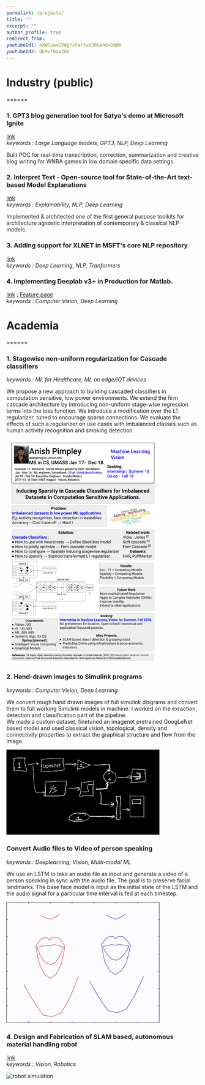 ```yaml
---
permalink: /projects/
title: ""
excerpt: ""
author_profile: true
redirect_from: 
youtubeId1: oXWCuavGVdg?start=820&end=1006
youtubeId2: QE9vT0zaZdU
---
```


# Industry (public)
======

### 1. GPT3 blog generation tool for Satya's demo at Microsoft Ignite 
[link](https://blogs.microsoft.com/ai/new-azure-openai-service/?fbclid=IwAR2PN8geJoB1UCeh3GtGOpyWCjTwdWhrleAG-qkCdt-C4Z1jJgpYCbcEiVQ)                        
*keywords : Large Language models, GPT3, NLP, Deep Learning*          

Built POC for real-time transcription, correction, summarization and creative blog writing for WNBA games in low domain specific data settings.

### 2. Interpret Text - Open-source tool for State-of-the-Art text-based Model Explanations
[link](https://github.com/interpretml/interpret-text-contrib)          
*keywords : Explainability, NLP, Deep Learning*                

Implemented & architected one of the first general purpose toolkits for architecture agnostic interpretation of contemporary & classical NLP models. 

### 3. Adding support for XLNET in MSFT's core NLP repository
[link](https://github.com/microsoft/nlp-recipes/tree/master/utils_nlp/models/xlnet)                
*keywords : Deep Learning, NLP, Tranformers*

### 4. Implementing Deeplab v3+ in Production for Matlab.
[link](https://www.mathworks.com/help/vision/examples/semantic-segmentation-using-deep-learning.html) ; [Feature page](https://www.mathworks.com/help/vision/ref/deeplabv3pluslayers.html#d117e118028)               
*keywords : Computer Vision, Deep Learning*

# Academia
======

### 1. Stagewise non-uniform regularization for Cascade classifiers
*keywords : ML for Healthcare, ML on edge/IOT devices*   

We propose a new approach to building cascaded classifiers in computation sensitive, low power environments. We extend the firm cascade architecture by introducing non-uniform stage-wise regression terms into the loss function. We introduce a modification over the L1 regularizer, tuned to encourage sparse connections. We evaluate the effects of such a regularizer on use cases with imbalanced classes such as human activity recognition and smoking detection.

<img src="https://raw.githubusercontent.com/AnishPimpley/anishpimpley.github.io/master/media/poster_cascade_resized.jpg" alt="cascade cls demo" width="400"/>

### 2. Hand-drawn images to Simulink programs
*keywords : Computer Vision, Deep Learning*   

We convert rough hand drawn images of full simulink diagrams and convert them to full working Simulink models in machine. I worked on the exraction, detection and classification part of the pipeline.      
We made a custom dataset, finetuned an imagenet pretrained GoogLeNet based model and used classical vision, topological, density and connectivity properties to extract the graphical structure and flow from the image.

<img src="https://raw.githubusercontent.com/AnishPimpley/anishpimpley.github.io/master/media/doodle%20to%20simulink.gif" alt="img2struct demo" width="400"/>

### Convert Audio files to Video of person speaking
*keywords : Deeplearning, Vision, Multi-modal ML*   

We use an LSTM to take an audio file as input and generate a video of a person speaking in sync with the audio file.
The goal is to preserve facial landmarks. 
The base face model is input as the initial state of the LSTM and the audio signal for a particular time interval is fed at each timestep.

<img src="https://raw.githubusercontent.com/AnishPimpley/anishpimpley.github.io/master/media/audio2Face.gif" alt="text2video demo" width="400"/>

### 4. Design and Fabrication of SLAM based, autonomous material handling robot     
[link](https://github.com/AnishPimpley/anishpimpley.github.io/blob/master/media/Utilizing%20SLAM%20and%20Adaptive%20Gripping%20Techniques%20for%20Material%20Handling%20Systems.pdf)           
*keywords : Vision, Robotics*                

<img src="https://i.imgur.com/RL5ANVj.png" alt="robot simulation" width="400"/>

